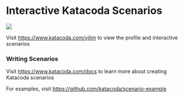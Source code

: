 # Interactive Katacoda Scenarios

[![](http://shields.katacoda.com/katacoda/yjlim/count.svg)](https://www.katacoda.com/yjlim "Get your profile on Katacoda.com")

Visit https://www.katacoda.com/yjlim to view the profile and interactive scenarios

### Writing Scenarios
Visit https://www.katacoda.com/docs to learn more about creating Katacoda scenarios

For examples, visit https://github.com/katacoda/scenario-example
